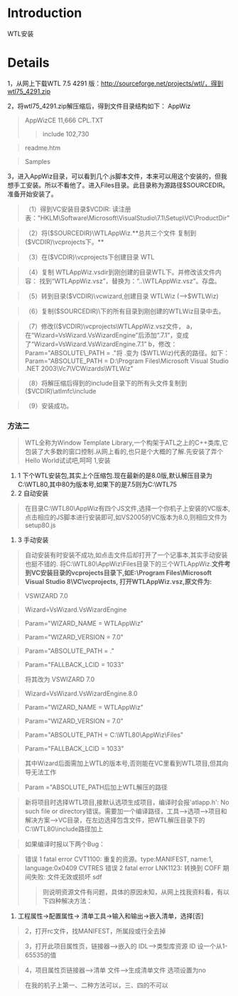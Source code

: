 # Introduction #

WTL安装


# Details #

1，从网上下载WTL 7.5 4291 版：http://sourceforge.net/projects/wtl/，得到wtl75_4291.zip

2，将wtl75\_4291.zip解压缩后，得到文件目录结构如下：
AppWiz
> AppWizCE 11,666 CPL.TXT
> > include 102,730


> readme.htm

> Samples

3，进入AppWiz目录，可以看到几个.js脚本文件，本来可以用这个安装的，但我想手工安装。所以不看他了。进入Files目录。此目录称为源路径$SOURCEDIR。准备开始安装了。
> （1）得到VC安装目录$VCDIR: 读注册表："HKLM\\Software\\Microsoft\\VisualStudio\\7.1\\Setup\\VC\\ProductDir"

> （2）将($SOURCEDIR)\WTLAppWiz.**总共三个文件 复制到 ($VCDIR)\vcprojects下。**

> （3）在($VCDIR)\vcprojects下创建目录 WTL

> （4）复制 WTLAppWiz.vsdir到刚创建的目录WTL下。并修改该文件内容： 找到“WTLAppWiz.vsz”，替换为：“..\WTLAppWiz.vsz”。存盘。

> （5）转到目录($VCDIR)\vcwizard,创建目录 WTLWiz (-->$WTLWiz)

> （6）复制($SOURCEDIR)\下的所有目录到刚创建的WTLWiz目录中去。

> （7）修改(($VCDIR)\vcprojects\WTLAppWiz.vsz文件， a，在“Wizard=VsWizard.VsWizardEngine”后添加“.7.1”，变成了“Wizard=VsWizard.VsWizardEngine.7.1” b，修改：Param="ABSOLUTE\_PATH = ."将 .变为 ($WTLWiz)代表的路径。如下： Param="ABSOLUTE\_PATH = D:\Program Files\Microsoft Visual Studio .NET 2003\Vc7\VCWizards\WTLWiz"

> （8）将解压缩后得到的include目录下的所有头文件复制到 ($VCDIR)\atlmfc\include

> （9）安装成功。

### 方法二 ###

> WTL全称为Window Template Library,一个构架于ATL之上的C++类库,它包装了大多数的窗口控制.从网上看的,也只是个大概的了解.先安装了弄个Hello World试试吧,呵呵
1,安装
  1. 1 下个WTL安装包,其实上个压缩包.现在最新的是8.0版,默认解压目录为C:\WTL80,其中80为版本号,如果下的是7.5则为C:\WTL75
  1. 2 自动安装
> 在目录C:\WTL80\AppWiz有四个JS文件,选择一个你机子上安装的VC版本,点击相应的JS脚本进行安装即可,如VS2005的VC版本为8.0,则相应文件为setup80.js
  1. 3 手动安装
> 自动安装有时安装不成功,如点击文件后却打开了一个记事本,其实手动安装也挺不错的.
> 将C:\WTL80\AppWiz\Files目录下的三个WTLAppWiz.**文件考到VC安装目录的vcprojects目录下,如E:\Program Files\Microsoft Visual Studio 8\VC\vcprojects, 打开WTLAppWiz.vsz,原文件为:**


> VSWIZARD 7.0

> Wizard=VsWizard.VsWizardEngine

> Param="WIZARD\_NAME = WTLAppWiz"

> Param="WIZARD\_VERSION = 7.0"

> Param="ABSOLUTE\_PATH = ."

> Param="FALLBACK\_LCID = 1033"

> 将其改为
> VSWIZARD 7.0

> Wizard=VsWizard.VsWizardEngine.8.0

> Param="WIZARD\_NAME = WTLAppWiz"

> Param="WIZARD\_VERSION = 7.0"

> Param="ABSOLUTE\_PATH = C:\WTL80\AppWiz\Files"

> Param="FALLBACK\_LCID = 1033"

> 其中Wizard后面需加上WTL的版本号,否则能在VC里看到WTL项目,但其向导无法工作

> Param ="ABSOLUTE\_PATH后加上WTL解压的路径

> 新将项目时选择WTL项目,接默认选项生成项目，编译时会报'atlapp.h': No such file or directory错误。需要加一个编译路径，工具-->选项-->项目和解决方案-->VC目录，在左边选择包含文件，把WTL解压目录下的C:\WTL80\include路径加上

> 如果编译时报以下两个Bug：

> 错误 1 fatal error CVT1100: 重复的资源。type:MANIFEST, name:1, language:0x0409 CVTRES
> 错误 2 fatal error LNK1123: 转换到 COFF 期间失败: 文件无效或损坏 sdf
> > 则说明资源文件有问题，具体的原因未知，从网上找我资料看，有以下四种解决方法：

  1. 工程属性->配置属性-> 清单工具->输入和输出->嵌入清单，选择[否]


> 2，打开rc文件，找MANIFEST，所属段或行全去掉

> 3，打开此项目属性页，链接器-->嵌入的 IDL-->类型库资源 ID 设一个从1-65535的值

> 4，项目属性页链接器-->清单 文件-->生成清单文件 选项设置为no

> 在我的机子上第一、二种方法可以，三、四的不可以